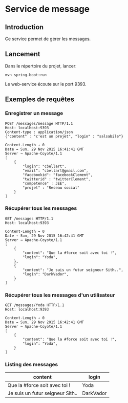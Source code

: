 # Service de message

## Introduction

Ce service permet de gérer les messages.

## Lancement
Dans le répertoire du projet, lancer:
```
mvn spring-boot:run
```

Le web-service écoute sur le port 9393.

## Exemples de requêtes

### Enregistrer un message
```
POST /messages/message HTTP/1.1
Host: localhost:9393
Content-type : application/json
{"content" : "c'est un projet", "login" : "salsabile"}
```

```
Content-Length → 0
Date → Sun, 29 Nov 2015 16:41:41 GMT
Server → Apache-Coyote/1.1
[
    {
        "login": "cbellart",
        "email": "cbellart@gmail.com",
        "facebookid": "facebookClement",
        "twitterid" : "twitterClement",
        "competence" : JEE",
        "projet" : "Reseau social"
    }
]
```

### Récupérer tous les messages
```
GET /messages HTTP/1.1
Host: localhost:9393
```

```
Content-Length → 0
Date → Sun, 29 Nov 2015 16:42:41 GMT
Server → Apache-Coyote/1.1
[
    {
        "content": "Que la #force soit avec toi !",
        "login": "Yoda",
    },
    {
        "content": "Je suis un futur seigneur Sith..",
        "login": "DarkVador",
    }
]

```

### Récupérer tous les messages d'un utilisateur
```
GET /messages/Yoda HTTP/1.1
Host: localhost:9393
```

```
Content-Length → 0
Date → Sun, 29 Nov 2015 16:42:41 GMT
Server → Apache-Coyote/1.1
[
    {
        "content": "Que la #force soit avec toi !",
        "login": "Yoda",
    }
]

```
### Listing des messages

content | login
---------|--------
Que la #force soit avec toi !|Yoda
Je suis un futur seigneur Sith..|DarkVador
